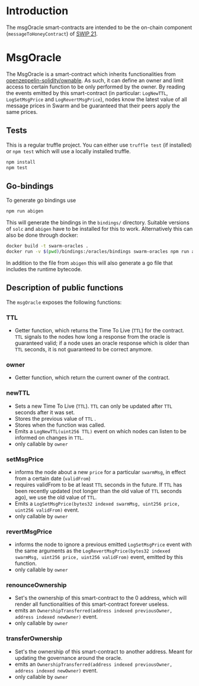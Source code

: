 # Introduction
The msgOracle smart-contracts are intended to be the on-chain component (`messageToHoneyContract`) of [SWIP 21](https://github.com/ethersphere/SWIPs/blob/bddd78a24ae4c036cb63f79578cf26c2ec9195a9/SWIPs/swip-21-message_to_honey.md).

# MsgOracle
The MsgOracle is a smart-contract which inherits functionalities from [openzeppelin-solidity/ownable](https://github.com/OpenZeppelin/openzeppelin-contracts/blob/master/contracts/ownership/Ownable.sol). As such, it can define an owner and limit access to certain function to be only performed by the owner. 
By reading the events emitted by this smart-contract (in particular: `LogNewTTL`, `LogSetMsgPrice` and `LogRevertMsgPrice`), nodes know the latest value of all message prices in Swarm and be guaranteed that their peers apply the same prices.

## Tests

This is a regular truffle project. You can either use `truffle test` (if installed) or `npm test` which will use a locally installed truffle.

```sh
npm install
npm test
```

## Go-bindings

To generate go bindings use
```sh
npm run abigen
```

This will generate the bindings in the `bindings/` directory. Suitable versions of `solc` and `abigen` have to be installed for this to work.
Alternatively this can also be done through docker:

```sh
docker build -t swarm-oracles .
docker run -v $(pwd)/bindings:/oracles/bindings swarm-oracles npm run abigen
```

In addition to the file from `abigen` this will also generate a go file that includes the runtime bytecode.

## Description of public functions
The `msgOracle` exposes the following functions:

### TTL
- Getter function, which returns the Time To Live (`TTL`) for the contract. `TTL` signals to the nodes how long a response from the oracle is guaranteed valid; if a node uses an oracle response which is older than `TTL` seconds, it is not guaranteed to be correct anymore.

### owner
- Getter function, which return the current owner of the contract.

### newTTL 
- Sets a new Time To Live (`TTL`). `TTL` can only be updated after `TTL` seconds after it was set. 
- Stores the previous value of `TTL` .
- Stores when the function was called.
- Emits a `LogNewTTL(uint256 TTL)` event on which nodes can listen to be informed on changes in `TTL`.
- only callable by `owner`

### setMsgPrice 
- informs the node about a new `price` for a particular `swarmMsg`, in effect from a certain date (`validFrom`)
- requires validFrom to be at least `TTL` seconds in the future. If `TTL` has been recently updated (not longer than the old value of `TTL` seconds ago), we use the old value of `TTL`.
- Emits a `LogSetMsgPrice(bytes32 indexed swarmMsg, uint256 price, uint256 validFrom)` event.
- only callable by `owner`

### revertMsgPrice
- informs the node to ignore a previous emitted `LogSetMsgPrice` event with the same arguments as the `LogRevertMsgPrice(bytes32 indexed swarmMsg, uint256 price, uint256 validFrom)` event, emitted by this function. 
- only callable by `owner`

### renounceOwnership
- Set's the ownership of this smart-contract to the 0 address, which will render all functionalities of this smart-contract forever useless. 
- emits an `OwnershipTransferred(address indexed previousOwner, address indexed newOwner)` event.
- only callable by `owner`

### transferOwnership
- Set's the ownership of this smart-contract to another address. Meant for updating the governance around the oracle.
- emits an `OwnershipTransferred(address indexed previousOwner, address indexed newOwner)` event.
- only callable by `owner`
